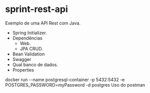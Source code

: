 # sprint-rest-api
Exemplo de uma API Rest com Java.



- Spring Initializer.
- Dependências
	- Web.
	- JPA CRUD.
- Bean Validation
- Swagger
- Qual banco de dados.
- Properties

docker run --name postgresql-container -p 5432:5432 -e POSTGRES_PASSWORD=myPassword -d postgres
Uso do postman


